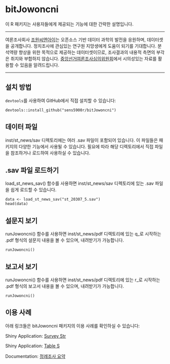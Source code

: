 # bitJowoncni

이 R 패키지는 사용자들에게 제공되는 기능에 대한 간략한 설명입니다.

------------------------------------------------------------------------

여론조사회사 [조원씨앤아이](https://jowoncni.com)는 오픈소스 기반 데이터 과학의 발전을 응원하며, 데이터셋을 공개합니다. 정치조사에 관심있는 연구원 지망생에게 도움이 되기를 기대합니다. 분석역량 향상을 위한 목적으로 제공하는 데이터셋이므로, 조사결과의 내용적 측면의 부각은 취지와 부합하지 않습니다. [중앙선거여론조사심의위원회](https://www.nesdc.go.kr/portal/main.do)에서 시의성있는 자료를 활용할 수 있음을 알려드립니다.

------------------------------------------------------------------------

## 설치 방법

`devtools`를 사용하여 GitHub에서 직접 설치할 수 있습니다:

```{r}
devtools::install_github("sens5900r/bitJowoncni")
```

## 데이터 파일

inst/st_news/sav 디렉토리에는 여러 .sav 파일이 포함되어 있습니다. 이 파일들은 패키지의 다양한 기능에서 사용될 수 있습니다. 필요에 따라 해당 디렉토리에서 직접 파일을 참조하거나 로드하여 사용하실 수 있습니다.

## .sav 파일 로드하기

load_st_news_sav() 함수를 사용하면 inst/st_news/sav 디렉토리에 있는 .sav 파일을 쉽게 로드할 수 있습니다.

```{r}
data <- load_st_news_sav("st_20307_5.sav") 
head(data)
```

## 설문지 보기

runJowoncni() 함수를 사용하면 inst/st_news/pdf 디렉토리에 있는 q_로 시작하는 .pdf 형식의 설문지 내용을 볼 수 있으며, 내려받기가 가능합니다.

```{r}
runJowoncni()
```

## 보고서 보기

runJowoncni() 함수를 사용하면 inst/st_news/pdf 디렉토리에 있는 r_로 시작하는 .pdf 형식의 보고서 내용을 볼 수 있으며, 내려받기가 가능합니다.

```{r}
runJowoncni()
```

## 이용 사례

아래 링크들은 bitJowoncni 패키지의 이용 사례를 확인하실 수 있습니다:

Shiny Application: [Survey Str](https://modernity.shinyapps.io/survey_str/)

Shiny Application: [Table S](https://modernity.shinyapps.io/Table_s/)

Documentation: [정례조사 요약](https://jowoncni1.github.io/site/survey_str.html)
